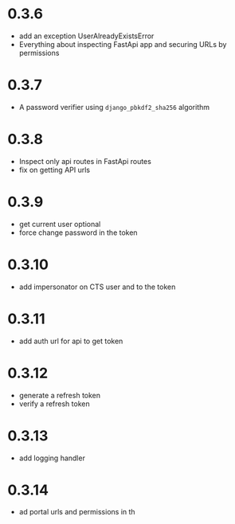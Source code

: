 # 0.3.6
- add an exception UserAlreadyExistsError
- Everything about inspecting FastApi app and securing URLs by permissions

# 0.3.7
- A password verifier using `django_pbkdf2_sha256` algorithm

# 0.3.8
- Inspect only api routes in FastApi routes
- fix on getting API urls

# 0.3.9
- get current user optional
- force change password in the token

# 0.3.10
- add impersonator on CTS user and to the token

# 0.3.11
- add auth url for api to get token

# 0.3.12
- generate a refresh token
- verify a refresh token

# 0.3.13
- add logging handler

# 0.3.14
- ad portal urls and permissions in th